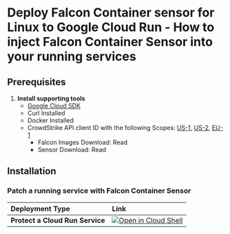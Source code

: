 # Deploy Falcon Container sensor for Linux to Google Cloud Run - How to inject Falcon Container Sensor into your running services

## Prerequisites

1. **Install supporting tools**
   - [Google Cloud SDK](https://cloud.google.com/sdk/docs/install-sdk)
   - Curl Installed
   - Docker Installed
   - CrowdStrike API client ID with the following Scopes: [US-1](https://falcon.crowdstrike.com/api-clients-and-keys), [US-2](https://falcon.us-2.crowdstrike.com/api-clients-and-keys), [EU-1](https://falcon.eu-1.crowdstrike.com/api-clients-and-keys)
     - Falcon Images Download: Read
     - Sensor Download: Read

## Installation

### Patch a running service with Falcon Container Sensor

| Deployment Type | Link |
|:--| :--|
| **Protect a Cloud Run Service** | [![Open in Cloud Shell](https://gstatic.com/cloudssh/images/open-btn.svg)](https://shell.cloud.google.com/cloudshell/editor?cloudshell_git_repo=https%3A%2F%2Fgithub.com%2Figorschultz%2Fcloud-run-demo.git&cloudshell_workspace=gcp&cloudshell_tutorial=docs/deploy-falcon-container.md)
